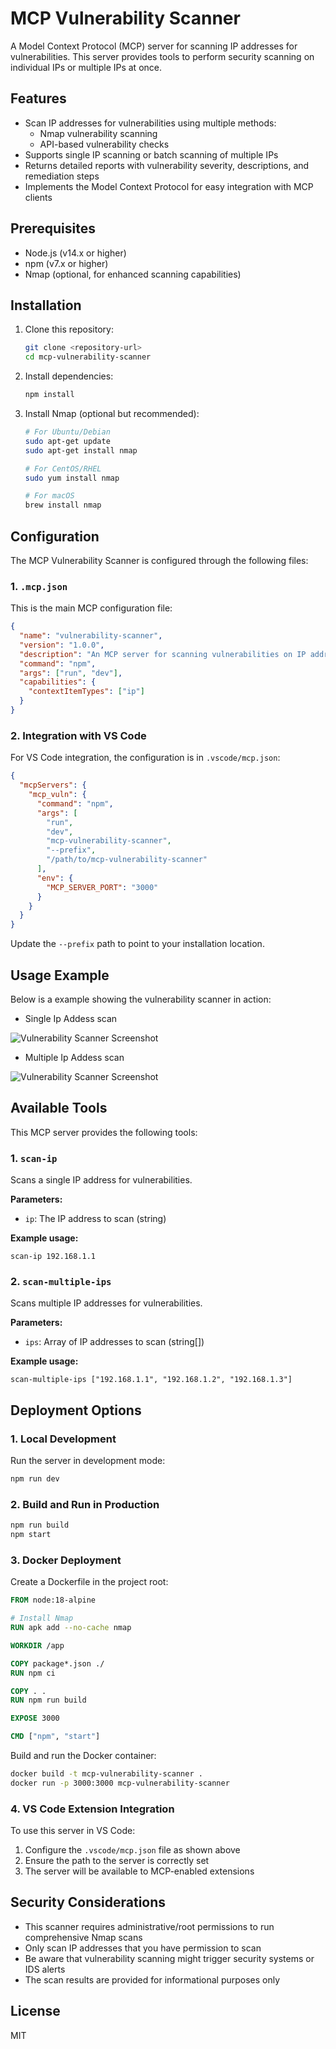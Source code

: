 # MCP Vulnerability Scanner

A Model Context Protocol (MCP) server for scanning IP addresses for vulnerabilities. This server provides tools to perform security scanning on individual IPs or multiple IPs at once.

## Features

- Scan IP addresses for vulnerabilities using multiple methods:
  - Nmap vulnerability scanning
  - API-based vulnerability checks
- Supports single IP scanning or batch scanning of multiple IPs
- Returns detailed reports with vulnerability severity, descriptions, and remediation steps
- Implements the Model Context Protocol for easy integration with MCP clients

## Prerequisites

- Node.js (v14.x or higher)
- npm (v7.x or higher)
- Nmap (optional, for enhanced scanning capabilities)

## Installation

1. Clone this repository:
   ```bash
   git clone <repository-url>
   cd mcp-vulnerability-scanner
   ```

2. Install dependencies:
   ```bash
   npm install
   ```

3. Install Nmap (optional but recommended):
   ```bash
   # For Ubuntu/Debian
   sudo apt-get update
   sudo apt-get install nmap
   
   # For CentOS/RHEL
   sudo yum install nmap
   
   # For macOS
   brew install nmap
   ```

## Configuration

The MCP Vulnerability Scanner is configured through the following files:

### 1. `.mcp.json`

This is the main MCP configuration file:

```json
{
  "name": "vulnerability-scanner",
  "version": "1.0.0",
  "description": "An MCP server for scanning vulnerabilities on IP addresses",
  "command": "npm",
  "args": ["run", "dev"],
  "capabilities": {
    "contextItemTypes": ["ip"]
  }
}
```

### 2. Integration with VS Code

For VS Code integration, the configuration is in `.vscode/mcp.json`:

```json
{
  "mcpServers": {
    "mcp_vuln": {
      "command": "npm",
      "args": [
        "run",
        "dev",
        "mcp-vulnerability-scanner",
        "--prefix",
        "/path/to/mcp-vulnerability-scanner"
      ],
      "env": {
        "MCP_SERVER_PORT": "3000"
      }
    }
  }
}
```

Update the `--prefix` path to point to your installation location.

## Usage Example

Below is a example showing the vulnerability scanner in action:

* Single Ip Addess scan

![Vulnerability Scanner Screenshot](docs/scan-ip.png)

* Multiple Ip Addess scan

![Vulnerability Scanner Screenshot](docs/scan-multiple-ips.png)

## Available Tools

This MCP server provides the following tools:

### 1. `scan-ip`

Scans a single IP address for vulnerabilities.

**Parameters:**
- `ip`: The IP address to scan (string)

**Example usage:**
```
scan-ip 192.168.1.1
```

### 2. `scan-multiple-ips`

Scans multiple IP addresses for vulnerabilities.

**Parameters:**
- `ips`: Array of IP addresses to scan (string[])

**Example usage:**
```
scan-multiple-ips ["192.168.1.1", "192.168.1.2", "192.168.1.3"]
```

## Deployment Options

### 1. Local Development

Run the server in development mode:

```bash
npm run dev
```

### 2. Build and Run in Production

```bash
npm run build
npm start
```

### 3. Docker Deployment

Create a Dockerfile in the project root:

```dockerfile
FROM node:18-alpine

# Install Nmap
RUN apk add --no-cache nmap

WORKDIR /app

COPY package*.json ./
RUN npm ci

COPY . .
RUN npm run build

EXPOSE 3000

CMD ["npm", "start"]
```

Build and run the Docker container:

```bash
docker build -t mcp-vulnerability-scanner .
docker run -p 3000:3000 mcp-vulnerability-scanner
```

### 4. VS Code Extension Integration

To use this server in VS Code:

1. Configure the `.vscode/mcp.json` file as shown above
2. Ensure the path to the server is correctly set
3. The server will be available to MCP-enabled extensions

## Security Considerations

- This scanner requires administrative/root permissions to run comprehensive Nmap scans
- Only scan IP addresses that you have permission to scan
- Be aware that vulnerability scanning might trigger security systems or IDS alerts
- The scan results are provided for informational purposes only

## License

MIT

